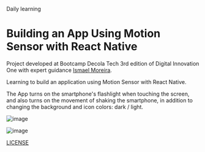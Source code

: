 Daily learning

# Building an App Using Motion Sensor with React Native

Project developed at Bootcamp Decola Tech 3rd edition of Digital Innovation One with expert guidance
[Ismael Moreira](https://github.com/ismaelsousa "[Ismael Moreira").

Learning to build an application using Motion Sensor with React Native.

The App turns on the smartphone's flashlight when touching the screen, and also turns on the movement of shaking the smartphone, in addition to changing the background and icon colors: dark / light.

![image](https://user-images.githubusercontent.com/28990749/165650549-07daaabe-15fa-432e-9146-71bae90e43b0.png)

![image](https://user-images.githubusercontent.com/28990749/165650568-afdd77ea-fa79-488c-ac0b-13c9ecce847c.png)

[LICENSE](./LICENSE)
